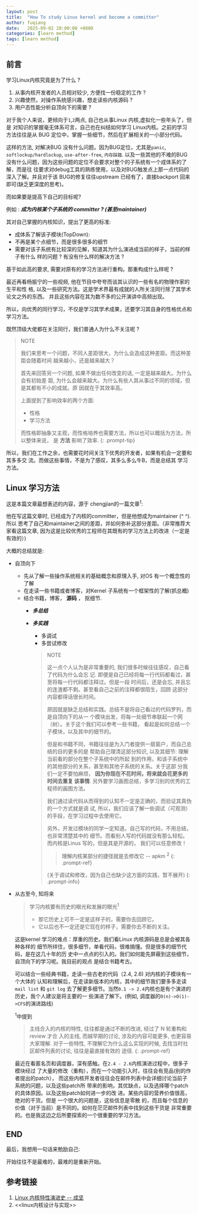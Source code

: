 ```yaml
---
layout: post
title:  "How To study Linux kernel and become a committer"
author: fuqiang
date:   2025-09-02 20:00:00 +0800
categories: [learn method]
tags: [learn method]
---
```


## 前言

学习Linux内核究竟是为了什么 ?

1. 从事内核开发者的人员相对较少, 方便找一份稳定的工作 ?
2. 兴趣使然，对操作系统感兴趣，想走读些内核源码 ?
3. 用户态性能分析自顶向下的需要 ?

对于我个人来说，更倾向于`1`,`2`两点, 自己也从事Linux 内核,虚拟化一些年头了，但是
对知识的掌握毫无体系可言，自己也在纠结如何学习 Linux内核。之前的学习方法往往是从
BUG 定位中，掌握一些细节，然后在扩展相关的一小部分代码。

这样的方法, 对解决BUG 没有什么问题。因为BUG定位，尤其是`panic`,
`softlockup/hardlockup`, `use-after-free`, `内存踩踏`. 以及一些其他的不难的BUG
没有什么问题，因为这些问题的定位不会要求对整个的子系统有一个成体系的了解，而是往
往要求对debug工具的熟练使用，以及对BUG触发点上那一点代码的深入了解。并且对于该
BUG的修复往往upstream 已经有了，直接backport 回来即可(缺乏更深度的思考)。

而如果要是提高下自己的目标呢?

例如 : **_成为内核某个子系统的 committer ? (甚至maintainer)_**

其对自己掌握的内核知识，提出了更高的标准:

* 成体系了解该子模块(TopDown):
* 不再是某个点细节，而是很多很多的细节
* 需要对该子系统有比较深的见解，知道其为什么演进成当前的样子，当前的样子有什么
  样的问题 ? 有没有什么样的解决方法 ?

基于如此高的要求, 需要对原有的学习方法进行重构。那重构成什么样呢 ?

最近再看杨振宁的一些视频, 他在节目中夸夸而谈其认识的一些有名的物理作家的生平和性
格, 以及一些研究方法。这是学术界最有成就的人所关注同行除了其学术论文之外的东西。
并且这些内容在其为数不多的公开演讲中高频出现。

所以，向优秀的同行学习，不仅是学习其学术成果，还要学习其自身的性格优点和学习方法。

既然顶级大佬都在关注同行，我们普通人为什么不关注呢 ?

> NOTE
>
> 我们来思考一个问题，不同人差距很大，为什么会造成这种差距。而这种差距会随着时间
> 越来越小，还是越来越大？
>
> 首先来回答另一个问题, 如果不做出任何改变的话, 一定是越来越大。为什么会有初始差
> 距, 为什么会越来越大。为什么有些人其从事过不同的领域，但是其都有不小的成就。原
> 因就在于其效率高。
> 
> 上面提到了影响效率的两个方面:
> * 性格
> * 学习方法
>
> 而性格即抽象又主观，而性格培养也需要方法，所以也可以概括为方法，所以整体来说，
> 是 **方法** 影响了效率.
{: .prompt-tip}

所以，我们在工作之余，也需要花时间关注下优秀的开发者，如果有机会一定要和其多多交
流。而做这些事情，不是为了感叹，其多么多么牛B，而是总结其 学习方法。

## Linux 学习方法

这是本篇文章最想表述的内容，源于 chengjian的一篇文章<sup>1</sup>:

他在写这篇文章时, 已经成为了内核的committer，但是他想成为maintainer (^ ^). 所以
思考了自己和maintainer之间的差距，并如何弥补这部分差距。（非常推荐大家看这篇文章,
因为这是比较优秀的工程师在其既有的学习方法上的改进（一定是有效的）)

大概的总结就是: 
* 自顶向下
  + 先从了解一些操作系统相关的基础概念和原理入手, 对OS 有一个概念性的了解
  + 在走读一些书籍或者博客，对Kernel 子系统有一个框架性的了解(抓总概)
  + 结合书籍，博客， **源码** ， 抠细节.
    + **_多总结_**
    + **_多实践_**
      + 多调试
      + 多尝试修改 

      > NOTE
      >
      > 这一点个人认为是非常重要的, 我们很多时候往往感叹，自己看了代码为什么会忘
      > 记. 即便是自己已经将每一行代码都看过，甚至将每一行代码都注释过。但是一段
      > 时间后，还是会忘, 并且忘的连渣都不剩。甚至看自己之前的注释都很陌生，回顾
      > 这部分内容都得话很长时间。
      >
      > 原因就是缺乏总结和实践。总结不是将自己看过的代码罗列，而是自顶向下的从一
      > 个模块出发，将每一处细节串联起一个网（树）。关于这个我们可以参考一些书籍，
      > 看起是如何总结一个子模块，以及其中的细节的。
      >
      > 但是和书籍不同，书籍往往是为入门者提供一扇窗户，而自己总结的目的更多的是
      > 帮助自己理清这部分知识, 以及其细节: 理解当前看的部分在整个子系统中的所起
      > 到的作用，和该子系统中的其他部分的关系，甚至和其他子系统的关系。关于这部
      > 分我们一定不要怕麻烦， **因为你现在不花时间，将来就会花更多的时间去重复
      > 该事情**. 另外要学习画图总结，多学习别的优秀的工程师的画图方法。
      >
      > 我们通过读代码从而得到的认知不一定是正确的，而验证其真伪的一个方式就是调
      > 试, 所以，我们应该了解一些调试（可观测）的手段，在学习过程中去使用它。
      >
      > 另外，开发过模块的同学一定知道。自己写的代码，不用总结，也非常清楚其中的
      > 细节。而看别人写的代码就没有那么轻松。而内核是Linus 写的，但是其是开源的，
      > 我们可以任意修改！
      >
      > > 理解内核某部分的捷径就是去修改它 -- apkm <sup>2</sup>
      > {: .prompt-ref}
      >
      > (关于调试和修改，因为自己也缺少这方面的实践，暂不展开)
      {: .prompt-info}

* 从古至今, 知将来
  > 学习内核要有历史的眼光和发展的眼光<sup>1</sup>
  >
  > + 那它历史上可不一定是这样子的，需要你去回顾它。
  > + 它以后也不一定还是它现在的样子，需要你去不断的关注。

  这是kernel 学习的难点：厚重的历史。我们看Linux 内核源码是总是会被其各种各样的
  细节所绊住，很多细节，单看代码，很难搞懂。但是很多的细节代码，是在这几十年的历
  史中一点点的引入的。我们如何能先屏蔽到这些细节，自顶向下的学习呢。我目前的观点
  是结合书籍考古。

  可以结合一些经典书籍，走读一些古老的代码（2.4, 2.6) 对内核的子模块有一个大体的
  认知和理解后，在走读新版本的内核，其中的细节我们要多多走读`mail list` 和 `git log`
  去了解更多细节。当然`0.1 -> 2.4`内核也是有个演进的历史，我个人建议是将主要的一
  些演进了解下。(例如, 调度器的`O(n)->O(1)->CFS`的演进路线)

  <sup>1</sup>中提到

  > 主线合入的内核的特性, 往往都是通过不断的改进, 经过了 N 轮重构和 review 才合
  > 入的主线, 而越早期的讨论, 涉及的内容可能更多, 也更容易大家理解. 对于一些特性,
  > 不理解它为什么这么实现的时候, 去找当时社区邮件列表的讨论, 往往是最直接有效的
  > 途径.
  {: .prompt-ref}

  最近在看匿名页和调度器，深有感触。在`2.4 - 2.6`内核演进过程中，很多子模块经过
  了大量的修改（重构），而在一个功能引入时，往往会有竞品(别的作者提出的patch），
  而这些内核开发者往往会在邮件列表中会详细讨论当前子系统的问题，以及这些patch所
  带来的影响，其优缺点，以及选择哪个patch的具体原因。以及这些patch如何进一步的改
  进。某些内容的营养价值很高，绝对的干货。但是 一个很大的问题是，这些信息是零散
  的，而且每个信息的价值（对于当前）是不同的。如何在茫茫邮件列表中找到这些干货是
  非常重要的。也是我这边之后所要探索的一个很重要的学习方法。

## END

最后，我想用一句话来勉励自己:

开始往往不是最难的，最难的是重新开始。

## 参考链接
1. [Linux 内核特性演进史 -- 成坚](https://github.com/gatieme/LDD-LinuxDeviceDrivers/tree/master/study/kernel/00-DESCRIPTION)
2. <<linux内核设计与实现>>
